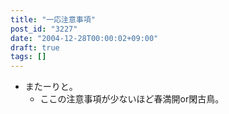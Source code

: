 ```yaml
---
title: "一応注意事項"
post_id: "3227"
date: "2004-12-28T00:00:02+09:00"
draft: true
tags: []
---
```



* またーりと。
  * ここの注意事項が少ないほど春満開or閑古鳥。

